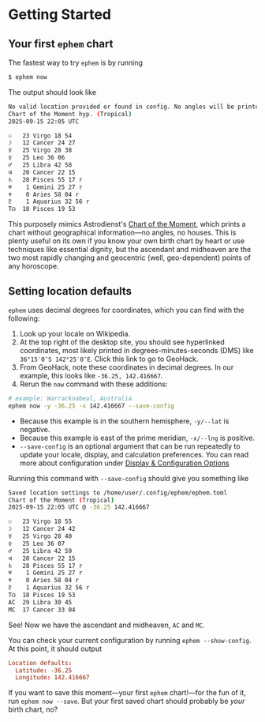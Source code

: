 # Getting Started

## Your first `ephem` chart

The fastest way to try `ephem` is by running

```sh
$ ephem now
```

The output should look like

```sh
No valid location provided or found in config. No angles will be printed.
Chart of the Moment hyp. (Tropical)
2025-09-15 22:05 UTC

☉   23 Virgo 18 54
☽   12 Cancer 24 27
☿   25 Virgo 28 38
♀   25 Leo 36 06
♂   25 Libra 42 58
♃   20 Cancer 22 15
♄   28 Pisces 55 17 r
♅    1 Gemini 25 27 r
♆    0 Aries 58 04 r
♇    1 Aquarius 32 56 r
T☊  18 Pisces 19 53
```

This purposely mimics Astrodienst's [Chart of the Moment](https://www.astro.com/cgi/chart.cgi?lang=e&act=chm&sdat=&ishkch=1), which prints a chart without geographical information—no angles, no houses. This is plenty useful on its own if you know your own birth chart by heart or use techniques like essential dignity, but the ascendant and midheaven are the two most rapidly changing and geocentric (well, geo-dependent) points of any horoscope.

## Setting location defaults
`ephem` uses decimal degrees for coordinates, which you can find with the following:

1. Look up your locale on Wikipedia.
2. At the top right of the desktop site, you should see hyperlinked coordinates, most likely printed in degrees-minutes-seconds (DMS) like `36°15′0″S 142°25′0″E`. Click this link to go to GeoHack.
3. From GeoHack, note these coordinates in decimal degrees. In our example, this looks like `-36.25, 142.416667`.
4. Rerun the `now` command with these additions:

```sh
# example: Warracknabeal, Australia
ephem now -y -36.25 -x 142.416667 --save-config
```

- Because this example is in the southern hemisphere, `-y/--lat` is negative.
- Because this example is east of the prime meridian, `-x/--lng` is positive.
- `--save-config` is an optional argument that can be run repeatedly to update your locale, display, and calculation preferences. You can read more about configuration under [Display & Configuration Options](#display-and-config)

Running this command with `--save-config`  should give you something like
```sh
Saved location settings to /home/user/.config/ephem/ephem.toml
Chart of the Moment (Tropical)
2025-09-15 22:05 UTC @ -36.25 142.416667

☉   23 Virgo 18 55
☽   12 Cancer 24 42
☿   25 Virgo 28 40
♀   25 Leo 36 07
♂   25 Libra 42 59
♃   20 Cancer 22 15
♄   28 Pisces 55 17 r
♅    1 Gemini 25 27 r
♆    0 Aries 58 04 r
♇    1 Aquarius 32 56 r
T☊  18 Pisces 19 53
AC  29 Libra 30 45
MC  17 Cancer 33 04
```

See! Now we have the ascendant and midheaven, `AC` and `MC`.

You can check your current configuration by running `ephem --show-config`. At this point, it should output

```toml
Location defaults:
  Latitude: -36.25
  Longitude: 142.416667
```

If you want to save this moment—your first `ephem` chart!—for the fun of it, run `ephem now --save`. But your first saved chart should probably be *your* birth chart, no?
